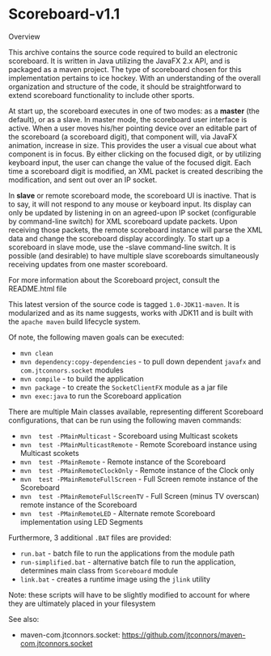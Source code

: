 # Scoreboard-v1.1

Overview

This archive contains the source code required to build an electronic 
scoreboard.  It is written in Java utilizing the JavaFX 2.x API, and is
packaged as a maven project.  The type of scoreboard chosen for this
implementation pertains to ice hockey.  With an understanding of the overall
organization and structure of the code, it should be straightforward to extend
scoreboard functionality to include other sports.

At start up, the scoreboard executes in one of two modes: as a __master__
(the default), or as a slave.  In master mode, the scoreboard user interface is
active.  When a user moves his/her pointing device over an editable part of the
scoreboard (a scoreboard digit), that component will, via JavaFX animation,
increase in size.  This provides the user a visual cue about what component is
in focus.  By either clicking on the focused digit, or by utilizing keyboard
input, the user can change the value of the focused digit.  Each time a
scoreboard digit is modified, an XML packet is created describing the
modification, and sent out over an IP socket.

In __slave__ or remote scoreboard mode, the scoreboard UI is inactive.  That is
to say, it will not respond to any mouse or keyboard input.  Its display
can only be updated by listening in on an agreed-upon IP socket
(configurable by command-line switch) for XML scoreboard update packets.
Upon receiving those packets, the remote scoreboard instance will parse the
XML data and change the scoreboard display accordingly.  To start up a
scoreboard in slave mode, use the -slave command-line switch.
It is possible (and desirable) to have multiple slave scoreboards
simultaneously receiving updates from one master scoreboard.

For more information about the Scoreboard project, consult the README.html file

This latest version of the source code is tagged ```1.0-JDK11-maven```.  It is modularized and as its name suggests, works with JDK11
and is built with the ```apache maven``` build lifecycle system.

Of note, the following maven goals can be executed:

   - ```mvn clean```
   - ```mvn dependency:copy-dependencies``` - to pull down dependent ```javafx``` and ```com.jtconnors.socket``` modules
   - ```mvn compile``` - to build the application
   - ```mvn package``` - to create the ```SocketClientFX``` module as a jar file
   - ```mvn exec:java``` to run the Scoreboard application

There are multiple Main classes available, representing different Scoreboard
configurations, that can be run using the following maven commands:

   - ```mvn  test -PMainMulticast``` - Scoreboard using Multicast scokets
   - ```mvn  test -PMainMulticastRemote``` - Remote Scoreboard instance using Multicast scokets
   - ```mvn  test -PMainRemote``` - Remote instance of the Scoreboard
   - ```mvn  test -PMainRemoteClockOnly``` - Remote instance of the Clock only
   - ```mvn  test -PMainRemoteFullScreen``` - Full Screen remote instance of the Scoreboard
   - ```mvn  test -PMainRemoteFullScreenTV``` - Full Screen (minus TV overscan) remote instance of the Scoreboard
   - ```mvn  test -PMainRemoteLED``` - Alternate remote Scoreboard implementation using LED Segments
    
Furthermore, 3 additional ```.BAT``` files are provided:
   - ```run.bat``` - batch file to run the applications from the module path
   - ```run-simplified.bat``` - alternative batch file to run the application, determines main class from ```Scoreboard``` module
   - ```link.bat``` - creates a runtime image using the ```jlink``` utility
   
Note:  these scripts will have to be slightly modified to account for where they are ultimately placed in your filesystem

See also:

- maven-com.jtconnors.socket: https://github.com/jtconnors/maven-com.jtconnors.socket
